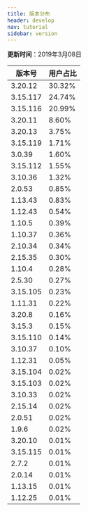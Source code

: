```yaml
---
title: 版本分布
header: develop
nav: tutorial
sidebar: version
---
```

**更新时间**：2019年3月08日

|版本号|用户占比|
|---|---|
|3.20.12|30.32%|
|3.15.117|24.74%|
|3.15.116|20.99%|
|3.20.11|8.60%|
|3.20.13|3.75%|
|3.15.119|1.71%|
|3.0.39|1.60%|
|3.15.112|1.55%|
|3.10.36|1.32%|
|2.0.53|0.85%|
|1.13.43|0.83%|
|1.12.43|0.54%|
|1.10.5|0.39%|
|1.10.37|0.36%|
|2.10.34|0.34%|
|2.15.35|0.30%|
|1.10.4|0.28%|
|2.5.30|0.27%|
|3.15.105|0.23%|
|1.11.31|0.22%|
|3.20.8|0.16%|
|3.15.3|0.15%|
|3.15.110|0.14%|
|3.10.37|0.10%|
|1.12.31|0.05%|
|3.15.104|0.02%|
|3.15.103|0.02%|
|3.10.33|0.02%|
|2.15.14|0.02%|
|2.0.51|0.02%|
|1.9.6|0.02%|
|3.20.10|0.01%|
|3.15.115|0.01%|
|2.7.2|0.01%|
|2.0.14|0.01%|
|1.13.15|0.01%|
|1.12.25|0.01%|
